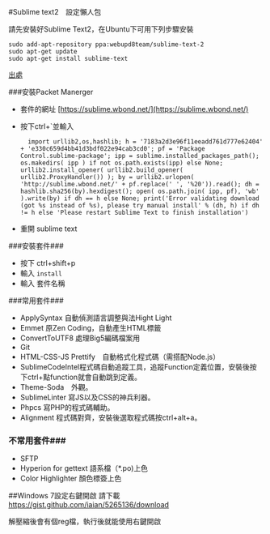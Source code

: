 #Sublime text2　設定懶人包

請先安裝好Sublime Text2，在Ubuntu下可用下列步驟安裝

	sudo add-apt-repository ppa:webupd8team/sublime-text-2
	sudo apt-get update
	sudo apt-get install sublime-text

[出處](http://askubuntu.com/questions/172698/how-do-i-install-sublime-text-2)

###安裝Packet Manerger
* 套件的網址 [https://sublime.wbond.net/](https://sublime.wbond.net/)
* 按下ctrl+`並輸入

		import urllib2,os,hashlib; h = '7183a2d3e96f11eeadd761d777e62404' + 'e330c659d4bb41d3bdf022e94cab3cd0'; pf = 'Package Control.sublime-package'; ipp = sublime.installed_packages_path(); os.makedirs( ipp ) if not os.path.exists(ipp) else None; urllib2.install_opener( urllib2.build_opener( urllib2.ProxyHandler()) ); by = urllib2.urlopen( 'http://sublime.wbond.net/' + pf.replace(' ', '%20')).read(); dh = hashlib.sha256(by).hexdigest(); open( os.path.join( ipp, pf), 'wb' ).write(by) if dh == h else None; print('Error validating download (got %s instead of %s), please try manual install' % (dh, h) if dh != h else 'Please restart Sublime Text to finish installation')

* 重開 sublime text

###安裝套件###
* 按下 ctrl+shift+p
* 輸入 `install` 
* 輸入 套件名稱

###常用套件###
* ApplySyntax 自動偵測語言調整與法Hight Light
* Emmet 原Zen Coding，自動產生HTML標籤
* ConvertToUTF8 處理Big5編碼檔案用
* Git
* HTML-CSS-JS Prettify　自動格式化程式碼（需搭配Node.js）　
* SublimeCodeIntel程式碼自動追蹤工具，追蹤Function定義位置，安裝後按下ctrl+點function就會自動跳到定義。
* Theme-Soda　外觀。
* Sub­limeLin­ter 寫JS以及CSS的神兵利器。
* Phpcs 寫PHP的程式碼輔助。
* Alignment 程式碼對齊，安裝後選取程式碼按ctrl+alt+a。

### 不常用套件###
* SFTP 
* Hyperion for gettext 語系檔（*.po)上色
* Color Highlighter 顏色標簽上色


##Windows 7設定右鍵開啟
請下載　[https://gist.github.com/iaian/5265136/download
](https://gist.github.com/iaian/5265136/download)

解壓縮後會有個reg檔，執行後就能使用右鍵開啟
